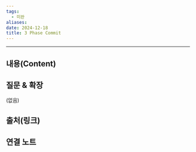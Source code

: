 ```yaml
---
tags:
  - 미완
aliases: 
date: 2024-12-18
title: 3 Phase Commit
---
```

---

## 내용(Content)


## 질문 & 확장

(없음)

## 출처(링크)


## 연결 노트










